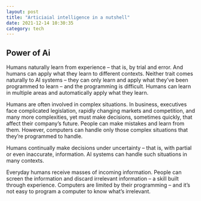 ```yaml
---
layout: post
title: "Articiaial intelligence in a nutshell"
date: 2021-12-14 10:30:35 
category: tech
---
```


## Power of Ai
Humans naturally learn from experience – that is, by trial and error.  And humans can apply what they learn to different contexts.  Neither trait comes naturally to AI systems – they can only learn and apply what they’ve been programmed to learn – and the programming is difficult. Humans can learn in multiple areas and automatically apply what they learn.

Humans are often involved in complex situations.  In business, executives face complicated legislation, rapidly changing markets and competition, and many more complexities, yet must make decisions, sometimes quickly, that affect their company’s future.  People can make mistakes and learn from them.  However, computers can handle only those complex situations that they’re programmed to handle.

Humans continually make decisions under uncertainty – that is, with partial or even inaccurate, information. AI systems can handle such situations in many contexts.

Everyday humans receive masses of incoming information.  People can screen the information and discard irrelevant information – a skill built through experience.  Computers are limited by their programming – and it’s not easy to program a computer to know what’s irrelevant.
